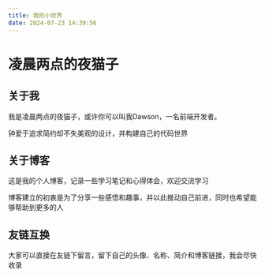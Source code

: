```yaml
---
title: 我的小世界
date: 2024-07-23 14:39:56
---
```


# 凌晨两点的夜猫子

## 关于我

我是凌晨两点的夜猫子，或许你可以叫我Dawson，一名前端开发者。

钟爱于追求简约却不失美观的设计，并构建自己的代码世界

## 关于博客

这是我的个人博客，记录一些学习笔记和心得体会，欢迎交流学习

博客建立的初衷是为了分享一些感悟和趣事，并以此推动自己前进，同时也希望能够帮助到更多的人

## 友链互换

大家可以直接在友链下留言，留下自己的头像、名称、简介和博客链接，我会尽快收录


